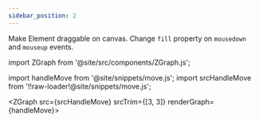 ```yaml
---
sidebar_position: 2
---
```


Make Element draggable on canvas.
Change `fill` property on `mousedown` and `mouseup` events.

import ZGraph from '@site/src/components/ZGraph.js';

import handleMove from '@site/snippets/move.js';
import srcHandleMove from '!!raw-loader!@site/snippets/move.js';


<ZGraph 
    src={srcHandleMove} srcTrim={[3, 3]}
    renderGraph={handleMove}>
</ZGraph>